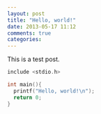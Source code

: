 ```yaml
---
layout: post
title: "Hello, world!"
date: 2013-05-17 11:12
comments: true
categories: 
---
```

This is a test post.
``` c
include <stdio.h>

int main(){
  printf("Hello, world!\n");
  return 0;
}
```
